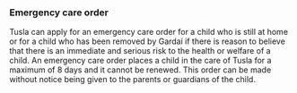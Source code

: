 ###  Emergency care order

Tusla can apply for an emergency care order for a child who is still at home
or for a child who has been removed by Gardaí if there is reason to believe
that there is an immediate and serious risk to the health or welfare of a
child. An emergency care order places a child in the care of Tusla for a
maximum of 8 days and it cannot be renewed. This order can be made without
notice being given to the parents or guardians of the child.
